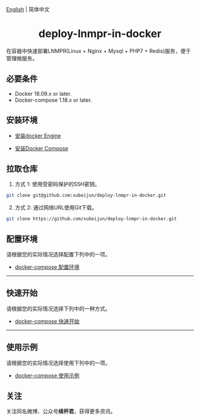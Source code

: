 [English](README.md) | 简体中文


<h1 align="center">deploy-lnmpr-in-docker</h1>
在容器中快速部署LNMPR(Linux + Nginx + Mysql + PHP7 + Redis)服务，便于管理微服务。

## 必要条件

- Docker 18.09.x or later.
- Docker-compose 1.18.x or later.

## 安装环境

- [安装docker Engine](https://docs.docker.com/engine/install/)

- [安装Docker Compose](https://docs.docker.com/compose/install/)


## 拉取仓库

1. 方式 1: 使用受密码保护的SSH密钥。
```sh
git clone git@github.com:xubeijun/deploy-lnmpr-in-docker.git
```

2. 方式 2: 通过网络URL使用Git下载。
```sh
git clone https://github.com/xubeijun/deploy-lnmpr-in-docker.git
```

## 配置环境

请根据您的实际情况选择配置下列中的一项。

- [docker-compose 配置环境](./docs/docker-compose-zh-Hans-CN.md#config)

 ---

## 快速开始

请根据您的实际情况选择下列中的一种方式。

- [docker-compose 快速开始](./docs/docker-compose-zh-Hans-CN.md#quick)

---

## 使用示例

请根据您的实际情况选择使用下列中的一项。

- [docker-compose 使用示例](./docs/docker-compose-zh-Hans-CN.md#usage)


## 关注
关注同名微博、公众号**续杯君**，获得更多资讯。
